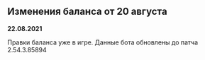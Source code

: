 ## Изменения баланса от 20 августа
__22.08.2021__

Правки баланса уже в игре. Данные бота обновлены до патча 2.54.3.85894